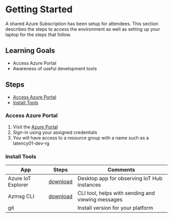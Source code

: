 # Getting Started

A shared Azure Subscription has been setup for attendees. This section describes the steps to access the environment as well as setting up your laptop for the steps that follow.

## Learning Goals
* Access Azure Portal
* Awareness of useful development tools


## Steps
* [Access Azure Portal](#access-azure-portal)
* [Install Tools](#install-tools)

### Access Azure Portal
1. Visit the [Azure Portal](https://portal.azure.com)
1. Sign-in using your assigned credentials
1. You will have access to a resource group with a name such as a latency01-dev-rg


### Install Tools

|App|Steps|Comments|
|---|-----|--------|
|Azure IoT Explorer|[download](https://docs.microsoft.com/en-us/azure/iot-pnp/howto-use-iot-explorer)|Desktop app for observing IoT Hub instances|
|Azmsg CLI|[download](https://github.com/rivms/msgtool/releases)|CLI tool, helps with sending and viewing messages|
|git||Install version for your platform|


